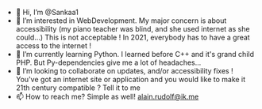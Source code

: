- 👋 Hi, I’m @Sankaa1
- 👀 I’m interested in WebDevelopment. My major concern is about accessibility (my piano teacher was blind, and she used internet as she could...) This is not acceptable ! In 2021, everybody has to have a great access to the internet !
- 🌱 I’m currently learning Python. I learned before C++ and it's grand child PHP. But Py-dependencies give me a lot of headaches...
- 💞️ I’m looking to collaborate on updates, and/or accessibility fixes ! You've got an internet site or application and you would like to make it 21th century compatible ? Tell it to me
- 📫 How to reach me? Simple as well! alain.rudolf@ik.me

<!---
Sankaa1/Sankaa1 is a ✨ special ✨ repository because its `README.md` (this file) appears on your GitHub profile.
You can click the Preview link to take a look at your changes.
--->
